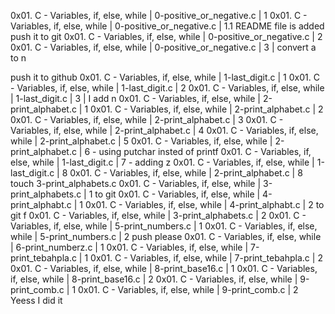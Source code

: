 0x01. C - Variables, if, else, while | 0-positive_or_negative.c | 1
0x01. C - Variables, if, else, while | 0-positive_or_negative.c | 1.1 README file is added
push it to git
0x01. C - Variables, if, else, while | 0-positive_or_negative.c | 2
0x01. C - Variables, if, else, while | 0-positive_or_negative.c | 3 | convert a to n

push it to github
0x01. C - Variables, if, else, while | 1-last_digit.c | 1
0x01. C - Variables, if, else, while | 1-last_digit.c | 2
0x01. C - Variables, if, else, while | 1-last_digit.c | 3 | I add n
0x01. C - Variables, if, else, while | 2-print_alphabet.c | 1
0x01. C - Variables, if, else, while | 2-print_alphabet.c | 2
0x01. C - Variables, if, else, while | 2-print_alphabet.c | 3
0x01. C - Variables, if, else, while | 2-print_alphabet.c | 4
0x01. C - Variables, if, else, while | 2-print_alphabet.c | 5
0x01. C - Variables, if, else, while | 2-print_alphabet.c | 6 - using putchar insted of printf
0x01. C - Variables, if, else, while | 1-last_digit.c | 7 - adding z
0x01. C - Variables, if, else, while | 1-last_digit.c | 8
0x01. C - Variables, if, else, while | 2-print_alphabet.c | 8
touch 3-print_alphabets.c
0x01. C - Variables, if, else, while | 3-print_alphabets.c | 1
to git
0x01. C - Variables, if, else, while | 4-print_alphabt.c | 1
0x01. C - Variables, if, else, while | 4-print_alphabt.c | 2
to git
f
0x01. C - Variables, if, else, while | 3-print_alphabets.c | 2
0x01. C - Variables, if, else, while | 5-print_numbers.c | 1
0x01. C - Variables, if, else, while | 5-print_numbers.c | 2
push please
0x01. C - Variables, if, else, while | 6-print_numberz.c | 1
0x01. C - Variables, if, else, while | 7-print_tebahpla.c | 1
0x01. C - Variables, if, else, while | 7-print_tebahpla.c | 2
0x01. C - Variables, if, else, while | 8-print_base16.c | 1
0x01. C - Variables, if, else, while | 8-print_base16.c | 2
0x01. C - Variables, if, else, while | 9-print_comb.c | 1
0x01. C - Variables, if, else, while | 9-print_comb.c | 2
Yeess I did it
